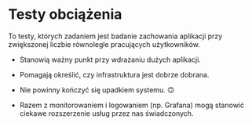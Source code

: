 # Testy obciążenia

To testy, których zadaniem jest badanie
zachowania aplikacji przy zwiększonej liczbie
równolegle pracujących użytkowników.

- Stanowią ważny punkt przy wdrażaniu dużych aplikacji.

- Pomagają określić, czy infrastruktura jest dobrze dobrana.

- Nie powinny kończyć się upadkiem systemu. 🙃

- Razem z monitorowaniem i logowaniem (np. Grafana) mogą stanowić
ciekawe rozszerzenie usług przez nas świadczonych.
